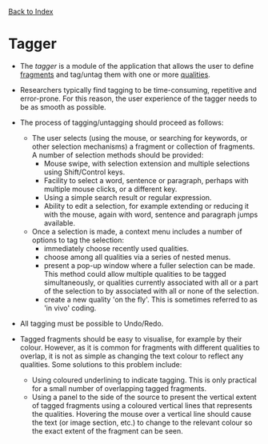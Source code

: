 [Back to Index](index.md)

# Tagger

- The _tagger_ is a module of the application that allows the user to define [fragments](terminology.md#fragment) and tag/untag them with one or more [qualities](terminology.md#quality).

- Researchers typically find tagging to be time-consuming, repetitive and error-prone. For this reason, the user experience of the tagger needs to be as smooth as possible.

- The process of tagging/untagging should proceed as follows:

  - The user selects (using the mouse, or searching for keywords, or other selection mechanisms) a fragment or collection of fragments. A number of selection methods should be provided:
    - Mouse swipe, with selection extension and multiple selections using Shift/Control keys.
    - Facility to select a word, sentence or paragraph, perhaps with multiple mouse clicks, or a different key.
    - Using a simple search result or regular expression.
    - Ability to edit a selection, for example extending or reducing it with the mouse, again with word, sentence and paragraph jumps available.
  - Once a selection is made, a context menu includes a number of options to tag the selection:
    - immediately choose recently used qualities.
    - choose among all qualities via a series of nested menus.
    - present a pop-up window where a fuller selection can be made. This method could allow multiple qualities to be tagged simultaneously, or qualities currently associated with all or a part of the selection to by associated with all or none of the selection.
    - create a new quality 'on the fly'. This is sometimes referred to as 'in vivo' coding.

- All tagging must be possible to Undo/Redo.

- Tagged fragments should be easy to visualise, for example by their colour. However, as it is common for fragments with different qualities to overlap, it is not as simple as changing the text colour to reflect any qualities. Some solutions to this problem include:

  - Using coloured underlining to indicate tagging. This is only practical for a small number of overlapping tagged fragments.
  - Using a panel to the side of the source to present the vertical extent of tagged fragments using a coloured vertical lines that represents the qualities. Hovering the mouse over a vertical line should cause the text (or image section, etc.) to change to the relevant colour so the exact extent of the fragment can be seen.
